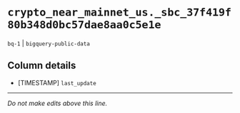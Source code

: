 # `crypto_near_mainnet_us._sbc_37f419f80b348d0bc57dae8aa0c5e1e`
`bq-1` | `bigquery-public-data`

## Column details
* [TIMESTAMP] `last_update`

-------------------------------------------------------------------------------
*Do not make edits above this line.*
